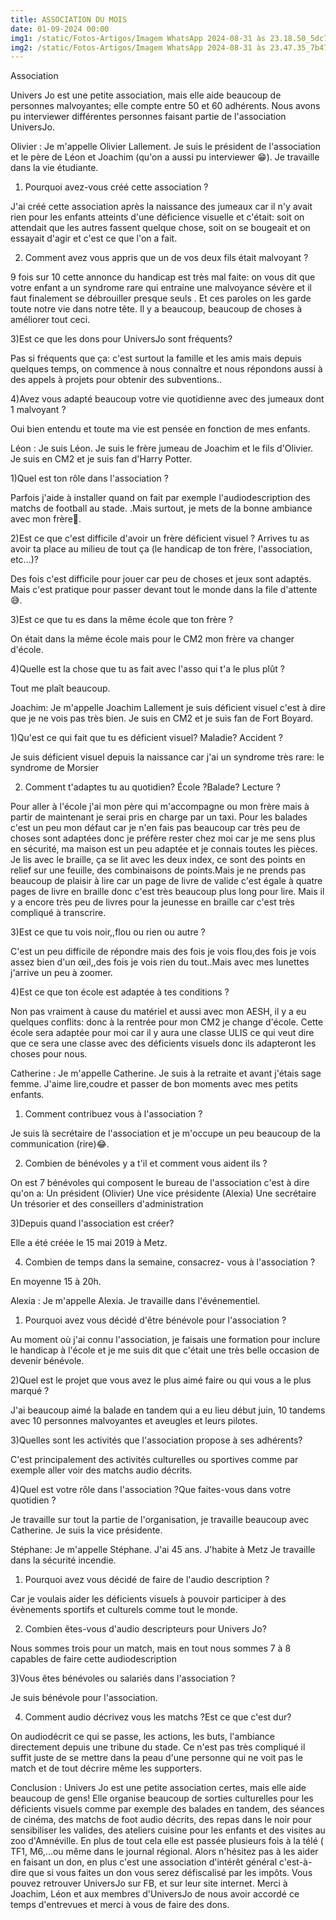 ```yaml
---
title: ASSOCIATION DU MOIS
date: 01-09-2024 00:00
img1: /static/Fotos-Artigos/Imagem WhatsApp 2024-08-31 às 23.18.50_5dc70689.jpg
img2: /static/Fotos-Artigos/Imagem WhatsApp 2024-08-31 às 23.47.35_7b479289.jpg
---
```

Association

Univers Jo est une petite association, mais elle aide beaucoup de personnes malvoyantes;  elle compte entre 50 et 60 adhérents. Nous avons pu interviewer différentes personnes faisant partie de l'association UniversJo.

Olivier :
Je m'appelle Olivier Lallement.
Je suis le président de l'association et le père de Léon et Joachim (qu'on a aussi pu interviewer 😁).
Je travaille dans la vie étudiante.


 1) Pourquoi avez-vous créé cette association ?

J'ai créé cette association après la naissance des jumeaux car il n'y avait rien pour les enfants atteints d'une déficience visuelle et c'était: soit on attendait que les autres  fassent quelque chose, soit on se bougeait et on  essayait d'agir et c'est ce que l'on a fait.

2) Comment avez vous appris que un de vos deux fils était malvoyant ?

9 fois sur 10 cette annonce du handicap  est très mal faite:  on vous dit que votre enfant a un syndrome rare qui entraine une malvoyance sévère  et il faut finalement se débrouiller presque seuls . Et ces paroles on les garde toute notre vie dans notre tête. Il y a beaucoup, beaucoup  de choses à améliorer tout ceci.

3)Est ce que les dons pour UniversJo sont fréquents?

Pas si fréquents que ça:  c'est surtout la famille et les amis mais depuis quelques temps, on commence à nous connaître et nous répondons aussi à des appels à projets pour obtenir des subventions..

4)Avez vous adapté beaucoup votre vie quotidienne avec des jumeaux dont 1 malvoyant ?

Oui bien entendu et toute ma vie  est pensée en fonction de mes enfants.

Léon :
Je suis Léon.
Je suis le frère jumeau de Joachim et le fils d'Olivier.
Je suis en CM2 et je suis fan d'Harry Potter.

1)Quel est ton rôle dans l'association ?

Parfois j'aide à installer quand on fait par exemple l'audiodescription des matchs de football au stade. .Mais surtout,  je mets  de la bonne ambiance avec mon frère🤭.

2)Est ce que c'est difficile d'avoir un frère  déficient visuel ? Arrives tu as avoir ta place au milieu de tout ça (le handicap de ton frère, l'association, etc...)?

Des fois c'est difficile pour jouer car peu de choses et jeux  sont adaptés. Mais c'est pratique pour passer devant tout le monde dans la file d'attente 😅.

3)Est ce que tu es dans la même école que ton frère ?

On était dans la même école mais pour le CM2 mon frère va changer d'école.

4)Quelle est la chose que tu as fait avec l'asso qui t'a le plus plût ?

Tout me plaît beaucoup.

Joachim:
Je m'appelle Joachim Lallement je suis déficient visuel c'est à dire que je ne vois pas très bien.
Je suis en CM2 et je suis fan de Fort Boyard.

1)Qu'est ce qui fait que tu es déficient visuel? Maladie? Accident ?

Je suis déficient visuel depuis la naissance car j'ai un syndrome très rare: le syndrome de Morsier                   

 2) Comment t'adaptes tu au quotidien? École ?Balade? Lecture ? 

Pour aller à l'école j'ai mon père qui m'accompagne ou mon frère mais à partir de maintenant je serai pris en charge par un taxi.
Pour les balades c'est un peu mon défaut car je n'en fais pas beaucoup car très peu de choses sont adaptées donc je préfère rester chez moi car je me sens plus en sécurité, ma maison est un peu adaptée et je connais toutes les pièces.
Je lis avec le braille,  ça se lit avec les deux index, ce sont   des points en relief sur une feuille,  des combinaisons de points.Mais je ne  prends pas beaucoup de plaisir à lire car un page de livre de valide c'est égale à quatre pages de livre en braille donc c'est très beaucoup plus long pour lire. Mais il y a encore très peu de livres pour la jeunesse en braille car c'est très compliqué à transcrire.

3)Est ce que tu vois noir,,flou ou rien ou autre ?

C'est un peu difficile de répondre mais des fois je vois flou,des fois je vois  assez bien d'un œil,,des fois je vois rien du tout..Mais avec mes lunettes j'arrive un peu à zoomer.

4)Est ce que ton école est adaptée à tes conditions ?

Non pas vraiment à cause du matériel et aussi avec mon AESH,  il y a eu quelques conflits:  donc à la rentrée pour mon CM2 je change d'école.  Cette école sera adaptée pour moi car il y aura une classe ULIS ce qui veut dire que ce sera une classe avec des déficients visuels donc ils adapteront les choses pour nous.

Catherine :
Je m'appelle Catherine.
Je suis à la retraite et avant j'étais sage femme.
J'aime lire,coudre et passer de bon moments avec mes petits enfants.

1) Comment contribuez vous à l'association ?

Je suis là secrétaire de l'association et je m'occupe un peu beaucoup de la communication (rire)😂.

2) Combien de bénévoles y a t'il et comment vous aident ils ?

On est 7 bénévoles qui composent le bureau de l'association c'est à dire qu'on a:
Un président (Olivier)
Une vice présidente (Alexia) 
Une secrétaire 
Un trésorier 
et des conseillers d'administration

3)Depuis quand l'association est créer?

Elle a été créée le 15 mai 2019 à Metz. 

4) Combien de temps dans la semaine, consacrez- vous à l'association ?

En moyenne 15 à 20h.

Alexia :
Je m'appelle Alexia.
Je travaille dans l'événementiel.

1) Pourquoi avez vous décidé d'être bénévole pour l'association ?

Au moment où j'ai connu l'association, je faisais une formation pour inclure le handicap à l'école et je me suis dit que c'était une très belle occasion de devenir bénévole.

2)Quel est le projet que vous avez le plus aimé faire ou qui vous a le plus marqué ?

J'ai beaucoup aimé la balade en tandem qui a eu lieu début juin, 10 tandems avec 10 personnes malvoyantes et aveugles et leurs pilotes.

3)Quelles sont les activités que l'association propose à ses adhérents?

C'est principalement des activités culturelles ou sportives comme par exemple aller voir des matchs audio décrits.

4)Quel est votre rôle dans l'association ?Que faites-vous dans votre quotidien ?

Je travaille sur tout la partie de l'organisation, je travaille beaucoup avec Catherine. Je suis la vice présidente.

Stéphane:
Je m'appelle Stéphane.
J'ai 45 ans.
J'habite à Metz 
 Je travaille dans la sécurité incendie.

1) Pourquoi avez vous décidé de faire de l'audio description ?

Car je voulais aider les déficients visuels à pouvoir participer à des évènements sportifs et culturels comme tout le monde.

2) Combien êtes-vous d'audio descripteurs pour Univers Jo?

Nous sommes trois pour un match, mais en tout nous sommes 7 à 8 capables de faire cette audiodescription

3)Vous êtes bénévoles ou salariés dans l'association ?

Je suis bénévole pour l'association.

4) Comment audio décrivez vous  les matchs ?Est ce que c'est dur?

On audiodécrit ce qui se passe, les actions, les buts, l'ambiance directement depuis une tribune du stade. Ce n'est pas très compliqué il suffit juste de se mettre dans la peau d'une personne qui ne voit pas le match et de tout décrire même les supporters.

Conclusion :
Univers Jo est une petite association certes, mais elle aide beaucoup de gens! Elle organise beaucoup de sorties culturelles pour les déficients visuels comme par exemple des balades en tandem, des séances de cinéma,  des matchs de foot audio décrits, des repas dans le noir pour sensibiliser les valides, des ateliers cuisine pour les enfants et des visites au zoo d'Amnéville. En plus de tout cela elle est passée plusieurs fois à la télé ( TF1, M6,...ou même dans le journal régional. Alors n'hésitez pas à les aider en faisant un don,   en plus c'est une association d'intérêt général c'est-à-dire que si vous faites un don vous serez défiscalisé par les impôts.  Vous pouvez retrouver UniversJo sur FB, et sur leur site internet. Merci à Joachim, Léon et aux membres d'UniversJo de nous avoir accordé ce temps d'entrevues  et merci à vous de faire des dons.